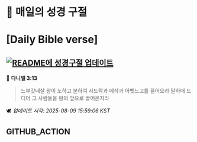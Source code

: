 # 🙏 매일의 성경 구절
# [Daily Bible verse]
## [![README에 성경구절 업데이트](https://github.com/DONGSUKA/first_test/actions/workflows/update-readme-bible.yml/badge.svg)](https://github.com/DONGSUKA/first_test/actions/workflows/update-readme-bible.yml)
<!-- START_BIBLE_VERSE -->
📖 **다니엘 3:13**
> 느부갓네살 왕이 노하고 분하여 사드락과 메삭과 아벳느고를 끌어오라 말하매 드디어 그 사람들을 왕의 앞으로 끌어온지라

🕊️ _업데이트 시각: 2025-08-09 15:59:06 KST_
  <!-- END_BIBLE_VERSE -->
## GITHUB_ACTION
